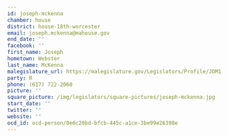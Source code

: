 ```yaml
---
id: joseph-mckenna
chamber: house
district: house-18th-worcester
email: joseph.mckenna@mahouse.gov
end_date: ''
facebook: ''
first_name: Joseph
hometown: Webster
last_name: McKenna
malegislature_url: https://malegislature.gov/Legislators/Profile/JDM1
party: R
phone: (617) 722-2060
picture: ''
square_picture: /img/legislators/square-pictures/joseph-mckenna.jpg
start_date: ''
twitter: ''
website: ''
ocd_id: ocd-person/0e6c20bd-bfcb-445c-a1ce-3be99e26398e
---
```

